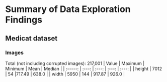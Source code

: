 # Summary of Data Exploration Findings

## Medicat dataset

### Images
Total (not including corrupted images): 217,001
| Value | Maximum  | Minimum | Mean | Median |
| :-----: | :---: | :---:    | :---: | :---: |
| height | 7012   | 54   |717.49 | 638.0 |
| width  | 5950   | 144 | 917.87 | 926.0 |
